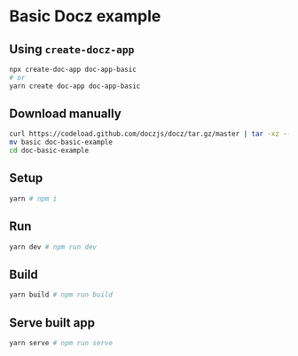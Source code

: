 # Basic Docz example

## Using `create-docz-app`

```sh
npx create-doc-app doc-app-basic
# or
yarn create doc-app doc-app-basic
```

## Download manually

```sh
curl https://codeload.github.com/doczjs/docz/tar.gz/master | tar -xz --strip=2 doc-master/examples/basic
mv basic doc-basic-example
cd doc-basic-example
```

## Setup

```sh
yarn # npm i
```

## Run

```sh
yarn dev # npm run dev
```

## Build

```sh
yarn build # npm run build
```

## Serve built app

```sh
yarn serve # npm run serve
```
